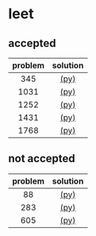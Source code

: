 # leet

## accepted

| problem |        solution          |
|:-------:|:------------------------:|
|   345   | [(py)](src/345/345.py)   |
|  1031   | [(py)](src/1031/1031.py) |
|  1252   | [(py)](src/1252/1252.py) |
|  1431   | [(py)](src/1431/1431.py) |
|  1768   | [(py)](src/1768/1768.py) |

## not accepted

| problem |        solution          |
|:-------:|:------------------------:|
|   88    | [(py)](src/88/88.py)     |
|  283    | [(py)](src/283/283.py)   |
|  605    | [(py)](src/605/605.py)   |